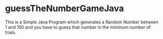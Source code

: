 # guessTheNumberGameJava
This is a Simple Java Program which generates a Random Number between 1 and 100 and you have to guess that number in the minimum number of trials.
